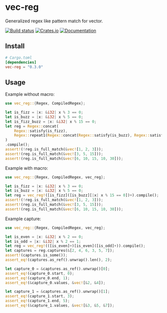 # vec-reg

Generalized regex like pattern match for vector.

[![Build status](https://github.com/pocket7878/vec-reg/actions/workflows/check.yaml/badge.svg?branch=main)](https://github.com/pocket7878/vec-reg/actions/workflows/check.yml)
[![Crates.io](https://img.shields.io/crates/v/vec-reg)](https://crates.io/crates/vec-reg)
[![Documentation](https://docs.rs/vec-reg/badge.svg)](https://docs.rs/vec-reg)

## Install

```toml
# Cargo.toml
[dependencies]
vec-reg = "0.3.0"
```

## Usage

Example without macro:

```rust
use vec_reg::{Regex, CompiledRegex};

let is_fizz = |x: &i32| x % 3 == 0;
let is_buzz = |x: &i32| x % 5 == 0;
let is_fizz_buzz = |x: &i32| x % 15 == 0;
let reg = Regex::concat(
    Regex::satisfy(is_fizz),
    Regex::repeat1(Regex::concat(Regex::satisfy(is_buzz), Regex::satisfy(is_fizz_buzz))),
)
.compile();
assert!(!reg.is_full_match(&vec![1, 2, 3]));
assert!(reg.is_full_match(&vec![3, 5, 15]));
assert!(reg.is_full_match(&vec![6, 10, 15, 10, 30]));
```

Example with macro:

```rust
use vec_reg::{Regex, CompiledRegex, vec_reg};

let is_fizz = |x: &i32| x % 3 == 0;
let is_buzz = |x: &i32| x % 5 == 0;
let reg = vec_reg!([is_fizz]([is_buzz][|x| x % 15 == 0])+).compile();    
assert!(!reg.is_full_match(&vec![1, 2, 3]));
assert!(reg.is_full_match(&vec![3, 5, 15]));
assert!(reg.is_full_match(&vec![6, 10, 15, 10, 30]));
```

Example capture:

```rust
use vec_reg::{Regex, CompiledRegex, vec_reg};

let is_even = |x: &i32| x % 2 == 0;
let is_odd = |x: &i32| x % 2 == 1;
let reg = vec_reg!(([is_even]+)[is_even]([is_odd]+)).compile();
let captures = reg.captures(&[2, 4, 6, 3, 5, 7]);
assert!(captures.is_some());
assert_eq!(captures.as_ref().unwrap().len(), 2);

let capture_0 = &captures.as_ref().unwrap()[0];
assert_eq!(capture_0.start, 0);
assert_eq!(capture_0.end, 1);
assert_eq!(&capture_0.values, &vec![&2, &4]);

let capture_1 = &captures.as_ref().unwrap()[1];
assert_eq!(capture_1.start, 3);
assert_eq!(capture_1.end, 5);
assert_eq!(&capture_1.values, &vec![&3, &5, &7]);
```